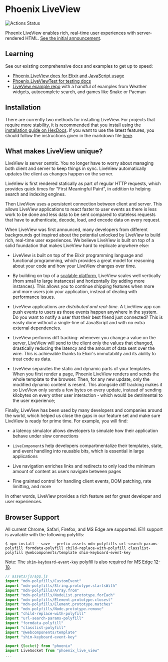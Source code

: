 # Phoenix LiveView

![Actions Status](https://github.com/phoenixframework/phoenix_live_view/workflows/CI/badge.svg)

Phoenix LiveView enables rich, real-time user experiences
with server-rendered HTML. [See the initial announcement](https://dockyard.com/blog/2018/12/12/phoenix-liveview-interactive-real-time-apps-no-need-to-write-javascript).

## Learning

See our existing comprehensive docs and examples to get up to speed:

  * [Phoenix.LiveView docs for Elixir and JavaScript usage](https://hexdocs.pm/phoenix_live_view)
  * [Phoenix.LiveViewTest for testing docs](https://hexdocs.pm/phoenix_live_view/Phoenix.LiveViewTest.html)
  * [LiveView example repo](https://github.com/chrismccord/phoenix_live_view_example) with a handful of examples from Weather widgets, autocomplete search, and games like Snake or Pacman

## Installation

There are currently two methods for installing LiveView. For projects that
require more stability, it is recommended that you install using the
[installation guide on HexDocs](https://hexdocs.pm/phoenix_live_view/installation.html).
If you want to use the latest features, you should follow the instructions
given in the markdown file [here](guides/introduction/installation.md).

## What makes LiveView unique?

LiveView is server centric. You no longer have to worry about managing
both client and server to keep things in sync. LiveView automatically
updates the client as changes happen on the server.

LiveView is first rendered statically as part of regular HTTP requests,
which provides quick times for "First Meaningful Paint", in addition to
helping search and indexing engines.

Then LiveView uses a persistent connection between client and server.
This allows LiveView applications to react faster to user events as
there is less work to be done and less data to be sent compared to
stateless requests that have to authenticate, decode, load, and encode
data on every request.

When LiveView was first announced, many developers from different
backgrounds got inspired about the potential unlocked by LiveView to
build rich, real-time user experiences. We believe LiveView is built
on top of a solid foundation that makes LiveView hard to replicate
anywhere else:

  * LiveView is built on top of the Elixir programming language and
    functional programming, which provides a great model for reasoning
    about your code and how your LiveView changes over time.

  * By building on top of a [scalable platform](https://dockyard.com/blog/2016/08/09/phoenix-channels-vs-rails-action-cable),
    LiveView scales well vertically (from small to large instances)
    and horizontally (by adding more instances). This allows you to
    continue shipping features when more and more users join your
    application, instead of dealing with performance issues.

  * LiveView applications are *distributed and real-time*. A LiveView
    app can push events to users as those events happen anywhere in
    the system. Do you want to notify a user that their best friend
    just connected? This is easily done without a single-line of
    JavaScript and with no extra external dependencies.

  * LiveView performs diff tracking: whenever you change a value on
    the server, LiveView will send to the client only the values that
    changed, drastically reducing the latency and the amount of data
    sent over the wire. This is achievable thanks to Elixir's
    immutability and its ability to treat code as data.

  * LiveView separates the static and dynamic parts of your templates.
    When you first render a page, Phoenix LiveView renders and sends
    the whole template to the browser. Then, for any new update, only
    the modified dynamic content is resent. This alongside diff tracking
    makes it so LiveView only sends a few bytes on every update, instead
    of sending kilobytes on every other user interaction - which would
    be detrimental to the user experience;

Finally, LiveView has been used by many developers and companies around
the world, which helped us close the gaps in our feature set and make
sure LiveView is ready for prime time. For example, you will find:

  * a latency simulator allows developers to simulate how their
    application behave under slow connections

  * `LiveComponent`s help developers compartmentalize their templates,
    state, and event handling into reusable bits, which is essential
    in large applications

  * Live navigation enriches links and redirects to only load the
    minimum amount of content as users navigate between pages

  * Fine grainted control for handling client events, DOM patching,
    rate limitting, and more

In other words, LiveView provides a rich feature set for great
developer and user experiences.

## Browser Support

All current Chrome, Safari, Firefox, and MS Edge are supported.
IE11 support is available with the following polyfills:

```console
$ npm install --save --prefix assets mdn-polyfills url-search-params-polyfill formdata-polyfill child-replace-with-polyfill classlist-polyfill @webcomponents/template shim-keyboard-event-key
```

Note: The `shim-keyboard-event-key` polyfill is also required for [MS Edge 12-18](https://caniuse.com/#feat=keyboardevent-key).

```javascript
// assets/js/app.js
import "mdn-polyfills/CustomEvent"
import "mdn-polyfills/String.prototype.startsWith"
import "mdn-polyfills/Array.from"
import "mdn-polyfills/NodeList.prototype.forEach"
import "mdn-polyfills/Element.prototype.closest"
import "mdn-polyfills/Element.prototype.matches"
import "mdn-polyfills/Node.prototype.remove"
import "child-replace-with-polyfill"
import "url-search-params-polyfill"
import "formdata-polyfill"
import "classlist-polyfill"
import "@webcomponents/template"
import "shim-keyboard-event-key"

import {Socket} from "phoenix"
import LiveSocket from "phoenix_live_view"
...
```
